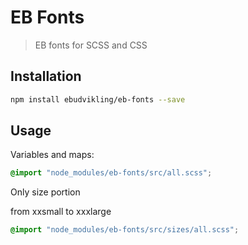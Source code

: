 # EB Fonts

> EB fonts for SCSS and CSS

## Installation

```bash
npm install ebudvikling/eb-fonts --save
```

## Usage

Variables and maps:

```scss
@import "node_modules/eb-fonts/src/all.scss";
```

Only size portion

from xxsmall to xxxlarge

```scss
@import "node_modules/eb-fonts/src/sizes/all.scss";
```
